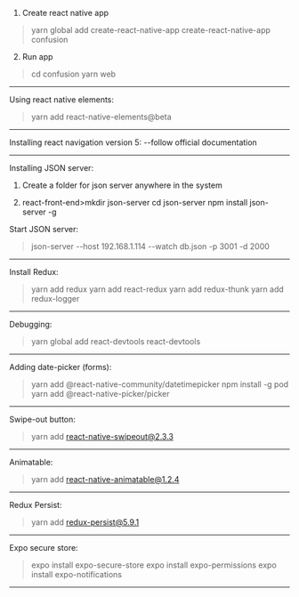 1. Create react native app
>yarn global add create-react-native-app
create-react-native-app confusion

2. Run app
>cd confusion
yarn web

******************

Using react native elements:
>yarn add react-native-elements@beta

******************

Installing react navigation version 5:
--follow official documentation

******************

Installing JSON server:

1. Create a folder for json server anywhere in the system

2. react-front-end>mkdir json-server
cd json-server
npm install json-server -g

Start JSON server:
>json-server --host 192.168.1.114 --watch db.json -p 3001 -d 2000

*******************

Install Redux:
>yarn add redux
yarn add react-redux
yarn add redux-thunk
yarn add redux-logger

********************
Debugging:
>yarn global add react-devtools
react-devtools

********************
Adding date-picker (forms):
>yarn add @react-native-community/datetimepicker
npm install -g pod
yarn add @react-native-picker/picker

********************
Swipe-out button:
>yarn add react-native-swipeout@2.3.3

********************
Animatable:
>yarn add react-native-animatable@1.2.4

********************
Redux Persist:
>yarn add redux-persist@5.9.1

********************
Expo secure store:
>expo install expo-secure-store
expo install expo-permissions
expo install expo-notifications

********************